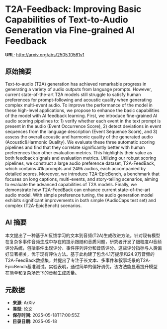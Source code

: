 # T2A-Feedback: Improving Basic Capabilities of Text-to-Audio Generation via Fine-grained AI Feedback

**URL**: http://arxiv.org/abs/2505.10561v1

## 原始摘要

Text-to-audio (T2A) generation has achieved remarkable progress in generating
a variety of audio outputs from language prompts. However, current
state-of-the-art T2A models still struggle to satisfy human preferences for
prompt-following and acoustic quality when generating complex multi-event
audio. To improve the performance of the model in these high-level
applications, we propose to enhance the basic capabilities of the model with AI
feedback learning. First, we introduce fine-grained AI audio scoring pipelines
to: 1) verify whether each event in the text prompt is present in the audio
(Event Occurrence Score), 2) detect deviations in event sequences from the
language description (Event Sequence Score), and 3) assess the overall acoustic
and harmonic quality of the generated audio (Acoustic&amp;Harmonic Quality). We
evaluate these three automatic scoring pipelines and find that they correlate
significantly better with human preferences than other evaluation metrics. This
highlights their value as both feedback signals and evaluation metrics.
Utilizing our robust scoring pipelines, we construct a large audio preference
dataset, T2A-FeedBack, which contains 41k prompts and 249k audios, each
accompanied by detailed scores. Moreover, we introduce T2A-EpicBench, a
benchmark that focuses on long captions, multi-events, and story-telling
scenarios, aiming to evaluate the advanced capabilities of T2A models. Finally,
we demonstrate how T2A-FeedBack can enhance current state-of-the-art audio
model. With simple preference tuning, the audio generation model exhibits
significant improvements in both simple (AudioCaps test set) and complex
(T2A-EpicBench) scenarios.


## AI 摘要

本文提出了一种基于AI反馈学习的文本到音频(T2A)生成改进方法。针对现有模型在复杂多事件音频生成中存在的提示跟随和音质问题，研究者开发了细粒度AI音频评分系统，包括事件出现评分、事件序列评分和音质评分。这些评分指标与人类偏好显著相关，优于现有评估方法。基于此构建了包含4.1万提示和24.9万音频的T2A-FeedBack数据集，并提出了专注于长文本、多事件和叙事场景的T2A-EpicBench基准测试。实验表明，通过简单的偏好调优，该方法能显著提升模型在简单和复杂场景下的音频生成质量。

## 元数据

- **来源**: ArXiv
- **类型**: 论文
- **保存时间**: 2025-05-18T17:00:55Z
- **目录日期**: 2025-05-18
